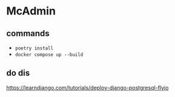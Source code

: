 # McAdmin

## commands

- `poetry install`
- `docker compose up --build`

## do dis

https://learndjango.com/tutorials/deploy-django-postgresql-flyio
